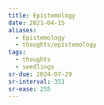```yaml
---
title: Epistemology
date: 2021-04-15
aliases:
  - Epistemology
  - thoughts/epistemology
tags:
  - thoughts
  - seedlings
sr-due: 2024-07-29
sr-interval: 351
sr-ease: 255
---
```



